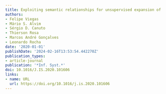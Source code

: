 ```yaml
---
title: Exploiting semantic relationships for unsupervised expansion of sentiment lexicons
authors:
- Felipe Viegas
- Mário S. Alvim
- Sérgio D. Canuto
- Thierson Rosa
- Marcos André Gonçalves
- Leonardo Rocha
date: '2020-01-01'
publishDate: '2024-02-16T13:53:54.442270Z'
publication_types:
- article-journal
publication: '*Inf. Syst.*'
doi: 10.1016/J.IS.2020.101606
links:
- name: URL
  url: https://doi.org/10.1016/j.is.2020.101606
---
```


